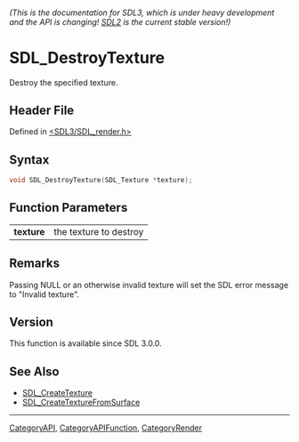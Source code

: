 ###### (This is the documentation for SDL3, which is under heavy development and the API is changing! [SDL2](https://wiki.libsdl.org/SDL2/) is the current stable version!)
# SDL_DestroyTexture

Destroy the specified texture.

## Header File

Defined in [<SDL3/SDL_render.h>](https://github.com/libsdl-org/SDL/blob/main/include/SDL3/SDL_render.h)

## Syntax

```c
void SDL_DestroyTexture(SDL_Texture *texture);

```

## Function Parameters

|                 |                        |
| --------------- | ---------------------- |
| **texture**     | the texture to destroy |

## Remarks

Passing NULL or an otherwise invalid texture will set the SDL error message
to "Invalid texture".

## Version

This function is available since SDL 3.0.0.

## See Also

- [SDL_CreateTexture](SDL_CreateTexture)
- [SDL_CreateTextureFromSurface](SDL_CreateTextureFromSurface)

----
[CategoryAPI](CategoryAPI), [CategoryAPIFunction](CategoryAPIFunction), [CategoryRender](CategoryRender)


